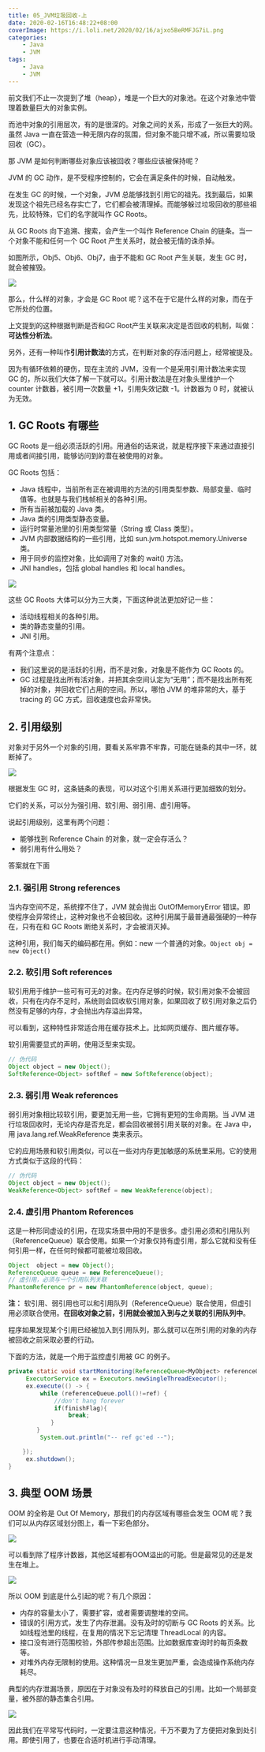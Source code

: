 ```yaml
---
title: 05_JVM垃圾回收-上
date: 2020-02-16T16:48:22+08:00
coverImage: https://i.loli.net/2020/02/16/ajxo5BeRMFJG7iL.png
categories: 
    - Java
    - JVM
tags: 
    - Java
    - JVM
---
```

<!-- toc -->
前文我们不止一次提到了堆（heap），堆是一个巨大的对象池。在这个对象池中管理着数量巨大的对象实例。

而池中对象的引用层次，有的是很深的。对象之间的关系，形成了一张巨大的网。虽然 Java 一直在营造一种无限内存的氛围，但对象不能只增不减，所以需要垃圾回收（GC）。

那 JVM 是如何判断哪些对象应该被回收？哪些应该被保持呢？

<!-- more -->

JVM 的 GC 动作，是不受程序控制的，它会在满足条件的时候，自动触发。

在发生 GC 的时候，一个对象，JVM 总能够找到引用它的祖先。找到最后，如果发现这个祖先已经名存实亡了，它们都会被清理掉。而能够躲过垃圾回收的那些祖先，比较特殊，它们的名字就叫作 GC Roots。

从 GC Roots 向下追溯、搜索，会产生一个叫作 Reference Chain 的链条。当一个对象不能和任何一个 GC Root 产生关系时，就会被无情的诛杀掉。

如图所示，Obj5、Obj6、Obj7，由于不能和 GC Root 产生关联，发生 GC 时，就会被摧毁。

![](/img/05_JVM%E5%9E%83%E5%9C%BE%E5%9B%9E%E6%94%B6-%E4%B8%8A/GC%20root%E5%BC%95%E7%94%A8%E9%93%BE.png)

那么，什么样的对象，才会是 GC Root 呢？这不在于它是什么样的对象，而在于它所处的位置。

上文提到的这种根据判断是否和GC Root产生关联来决定是否回收的机制，叫做：**可达性分析法**。

另外，还有一种叫作**引用计数法**的方式，在判断对象的存活问题上，经常被提及。

因为有循环依赖的硬伤，现在主流的 JVM，没有一个是采用引用计数法来实现 GC 的，所以我们大体了解一下就可以。引用计数法是在对象头里维护一个 counter 计数器，被引用一次数量 +1，引用失效记数 -1。计数器为 0 时，就被认为无效。

## 1. GC Roots 有哪些

GC Roots 是一组必须活跃的引用。用通俗的话来说，就是程序接下来通过直接引用或者间接引用，能够访问到的潜在被使用的对象。

GC Roots 包括：
- Java 线程中，当前所有正在被调用的方法的引用类型参数、局部变量、临时值等。也就是与我们栈帧相关的各种引用。
- 所有当前被加载的 Java 类。
- Java 类的引用类型静态变量。
- 运行时常量池里的引用类型常量（String 或 Class 类型）。
- JVM 内部数据结构的一些引用，比如 sun.jvm.hotspot.memory.Universe 类。
- 用于同步的监控对象，比如调用了对象的 wait() 方法。
- JNI handles，包括 global handles 和 local handles。

![](/img/05_JVM%E5%9E%83%E5%9C%BE%E5%9B%9E%E6%94%B6-%E4%B8%8A/GC%20root%E7%A7%8D%E7%B1%BB.png)

这些 GC Roots 大体可以分为三大类，下面这种说法更加好记一些：
- 活动线程相关的各种引用。
- 类的静态变量的引用。
- JNI 引用。

有两个注意点：
- 我们这里说的是活跃的引用，而不是对象，对象是不能作为 GC Roots 的。
- GC 过程是找出所有活对象，并把其余空间认定为“无用”；而不是找出所有死掉的对象，并回收它们占用的空间。所以，哪怕 JVM 的堆非常的大，基于 tracing 的 GC 方式，回收速度也会非常快。

## 2. 引用级别

对象对于另外一个对象的引用，要看关系牢靠不牢靠，可能在链条的其中一环，就断掉了。

![](/img/05_JVM%E5%9E%83%E5%9C%BE%E5%9B%9E%E6%94%B6-%E4%B8%8A/GC%20%E5%BC%95%E7%94%A8%E9%93%BE.png)

根据发生 GC 时，这条链条的表现，可以对这个引用关系进行更加细致的划分。

它们的关系，可以分为强引用、软引用、弱引用、虚引用等。

说起引用级别，这里有两个问题：
- 能够找到 Reference Chain 的对象，就一定会存活么？
- 弱引用有什么用处？

答案就在下面

### 2.1. 强引用 Strong references

当内存空间不足，系统撑不住了，JVM 就会抛出 OutOfMemoryError 错误。即使程序会异常终止，这种对象也不会被回收。这种引用属于最普通最强硬的一种存在，只有在和 GC Roots 断绝关系时，才会被消灭掉。

这种引用，我们每天的编码都在用。例如：new 一个普通的对象。`Object obj = new Object()`

### 2.2. 软引用 Soft references

软引用用于维护一些可有可无的对象。在内存足够的时候，软引用对象不会被回收，只有在内存不足时，系统则会回收软引用对象，如果回收了软引用对象之后仍然没有足够的内存，才会抛出内存溢出异常。

可以看到，这种特性非常适合用在缓存技术上。比如网页缓存、图片缓存等。

软引用需要显式的声明，使用泛型来实现。

``` Java
// 伪代码
Object object = new Object();
SoftReference<Object> softRef = new SoftReference(object);
```

### 2.3. 弱引用 Weak references

弱引用对象相比较软引用，要更加无用一些，它拥有更短的生命周期。当 JVM 进行垃圾回收时，无论内存是否充足，都会回收被弱引用关联的对象。在 Java 中，用 java.lang.ref.WeakReference 类来表示。

它的应用场景和软引用类似，可以在一些对内存更加敏感的系统里采用。它的使用方式类似于这段的代码：

``` Java
// 伪代码
Object object = new Object();
WeakReference<Object> softRef = new WeakReference(object);
```

### 2.4. 虚引用 Phantom References

这是一种形同虚设的引用，在现实场景中用的不是很多。虚引用必须和引用队列（ReferenceQueue）联合使用。如果一个对象仅持有虚引用，那么它就和没有任何引用一样，在任何时候都可能被垃圾回收。

``` Java
Object  object = new Object();
ReferenceQueue queue = new ReferenceQueue();
// 虚引用，必须与一个引用队列关联
PhantomReference pr = new PhantomReference(object, queue);
```

**注：** 软引用、弱引用也可以和引用队列（ReferenceQueue）联合使用，但虚引用必须联合使用。**在回收对象之前，引用就会被加入到与之关联的引用队列中**。

程序如果发现某个引用已经被加入到引用队列，那么就可以在所引用的对象的内存被回收之前采取必要的行动。

下面的方法，就是一个用于监控虚引用被 GC 的例子。

``` Java
private static void startMonitoring(ReferenceQueue<MyObject> referenceQueue, Reference<MyObject> ref) {
     ExecutorService ex = Executors.newSingleThreadExecutor();
     ex.execute(() -> {
         while (referenceQueue.poll()!=ref) {
             //don't hang forever
             if(finishFlag){
                 break;
            }
        }
         System.out.println("-- ref gc'ed --");

    });
     ex.shutdown();
}
```

## 3. 典型 OOM 场景

OOM 的全称是 Out Of Memory，那我们的内存区域有哪些会发生 OOM 呢？我们可以从内存区域划分图上，看一下彩色部分。

![](/img/05_JVM%E5%9E%83%E5%9C%BE%E5%9B%9E%E6%94%B6-%E4%B8%8A/OOM%E5%9C%BA%E6%99%AF.png)

可以看到除了程序计数器，其他区域都有OOM溢出的可能。但是最常见的还是发生在堆上。

![](/img/05_JVM%E5%9E%83%E5%9C%BE%E5%9B%9E%E6%94%B6-%E4%B8%8A/OOM%E5%9C%BA%E6%99%AF%E5%92%8C%E7%BA%BF%E7%A8%8B%E6%98%AF%E5%90%A6%E7%A7%81%E6%9C%89.png)

所以 OOM 到底是什么引起的呢？有几个原因：
- 内存的容量太小了，需要扩容，或者需要调整堆的空间。
- 错误的引用方式，发生了内存泄漏。没有及时的切断与 GC Roots 的关系。比如线程池里的线程，在复用的情况下忘记清理 ThreadLocal 的内容。
- 接口没有进行范围校验，外部传参超出范围。比如数据库查询时的每页条数等。
- 对堆外内存无限制的使用。这种情况一旦发生更加严重，会造成操作系统内存耗尽。

典型的内存泄漏场景，原因在于对象没有及时的释放自己的引用。比如一个局部变量，被外部的静态集合引用。

![](/img/05_JVM%E5%9E%83%E5%9C%BE%E5%9B%9E%E6%94%B6-%E4%B8%8A/%E9%9B%86%E5%90%88%E5%BC%95%E7%94%A8.png)

因此我们在平常写代码时，一定要注意这种情况，千万不要为了方便把对象到处引用。即使引用了，也要在合适时机进行手动清理。
